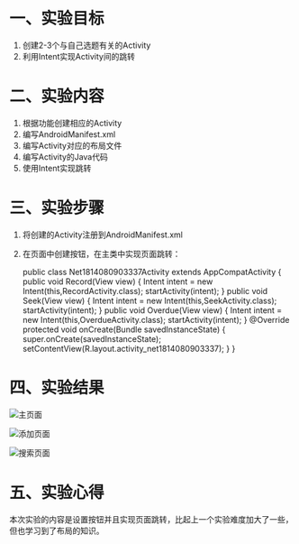 # 一、实验目标 #

1. 创建2-3个与自己选题有关的Activity
2. 利用Intent实现Activity间的跳转

# 二、实验内容 #

1. 根据功能创建相应的Activity
2. 编写AndroidManifest.xml
3. 编写Activity对应的布局文件
4. 编写Activity的Java代码
5. 使用Intent实现跳转

# 三、实验步骤 #

1. 将创建的Activity注册到AndroidManifest.xml
2. 在页面中创建按钮，在主类中实现页面跳转：

    public class Net1814080903337Activity extends AppCompatActivity {
        public void Record(View view) {
            Intent intent = new Intent(this,RecordActivity.class);
            startActivity(intent);
        }
        public void Seek(View view) {
            Intent intent = new Intent(this,SeekActivity.class);
            startActivity(intent);
        }
        public void Overdue(View view) {
            Intent intent = new Intent(this,OverdueActivity.class);
            startActivity(intent);
        }
        @Override
        protected void onCreate(Bundle savedInstanceState) {
            super.onCreate(savedInstanceState);
            setContentView(R.layout.activity_net1814080903337);
        }
    }


# 四、实验结果 #

![主页面](https://github.com/fairy-lee/android-labs-2020/blob/master/students/net1814080903337/picture/2.png)

![添加页面](https://github.com/fairy-lee/android-labs-2020/blob/master/students/net1814080903337/picture/3.png)

![搜索页面](https://github.com/fairy-lee/android-labs-2020/blob/master/students/net1814080903337/picture/4.png)

# 五、实验心得 #
本次实验的内容是设置按钮并且实现页面跳转，比起上一个实验难度加大了一些，但也学习到了布局的知识。
